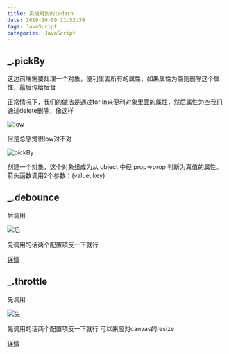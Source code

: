 ```yaml
---
title: 实战用到的lodash
date: 2019-10-09 11:52:39
tags: JavaScript
categories: JavaScript
---
```


## _.pickBy

这边前端需要处理一个对象，便利里面所有的属性，如果属性为空则删除这个属性，最后传给后台

正常情况下，我们的做法是通过for in来便利对象里面的属性，然后属性为空我们通过delete删除，像这样

![low](http://blog.panxiandiao.com//20191009153747.png)

但是总感觉很low对不对

![pickBy](http://blog.panxiandiao.com//20191009140538.png)

创建一个对象，这个对象组成为从 object 中经 prop=>prop 判断为真值的属性。 箭头函数调用2个参数：(value, key)

## _.debounce

后调用

![后](http://blog.panxiandiao.com//20191211115107.png)

先调用的话两个配置项反一下就行

[详情](http://www.panxiandiao.com/2019/10/09/%E5%AE%9E%E6%88%98%E7%94%A8%E5%88%B0%E7%9A%84lodash/#more)

## _.throttle

先调用

![先](http://blog.panxiandiao.com//20191211115721.png)

先调用的话两个配置项反一下就行 可以来应对canvas的resize

[详情](http://www.panxiandiao.com/2019/10/09/%E5%AE%9E%E6%88%98%E7%94%A8%E5%88%B0%E7%9A%84lodash/#more)